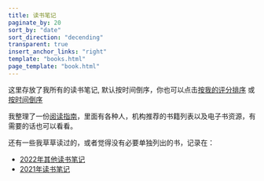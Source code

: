 ```yaml
---
title: 读书笔记
paginate_by: 20
sort_by: "date"
sort_direction: "decending"
transparent: true
insert_anchor_links: "right"
template: "books.html"
page_template: "book.html"
---
```


这里存放了我所有的读书笔记, 默认按时间倒序，你也可以点击[按我的评分排序](/books/) 或 [按时间倒序](/blog/books/)

我整理了一份[阅读指南](/content/books-guide.md)，里面有各种人，机构推荐的书籍列表以及电子书资源，有需要的话也可以看看。

还有一些我草草读过的，或者觉得没有必要单独列出的书，记录在： 

- [2022年其他读书笔记](/content/blog/books/2022.md)
- [2021年读书笔记](/content/blog/books-2021.md)
